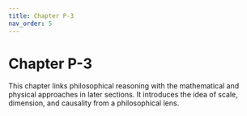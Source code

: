 ```yaml
---
title: Chapter P-3
nav_order: 5
---
```


# Chapter P-3

This chapter links philosophical reasoning with the mathematical and physical approaches in later sections. It introduces the idea of scale, dimension, and causality from a philosophical lens.
